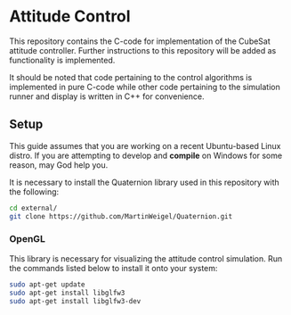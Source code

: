 # Attitude Control

This repository contains the C-code for implementation of the CubeSat attitude controller. Further instructions to this repository will be added as functionality is implemented.

It should be noted that code pertaining to the control algorithms is implemented in pure C-code while other code pertaining to the simulation runner and display is written in C++ for convenience.

## Setup

This guide assumes that you are working on a recent Ubuntu-based Linux distro. If you are attempting to develop and **compile** on Windows for some reason, may God help you.

It is necessary to install the Quaternion library used in this repository with the following:
```bash
cd external/
git clone https://github.com/MartinWeigel/Quaternion.git
```

### OpenGL

This library is necessary for visualizing the attitude control simulation. Run the commands listed below to install it onto your system:
```bash
sudo apt-get update
sudo apt-get install libglfw3
sudo apt-get install libglfw3-dev
```